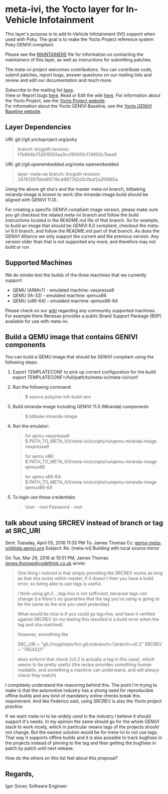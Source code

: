 meta-ivi, the Yocto layer for In-Vehicle Infotainment
=====================================================

This layer's purpose is to add In-Vehicle Infotainment (IVI) support when
used with Poky.  The goal is to make the Yocto Project reference system
Poky GENIVI compliant.

Please see the
[MAINTAINERS](http://git.yoctoproject.org/cgit/cgit.cgi/meta-ivi/tree/MAINTAINERS)
file for information on contacting the maintainers
of this layer, as well as instructions for submitting patches.

The meta-ivi project welcomes contributions. You can contribute code,
submit patches, report bugs, answer questions on our mailing lists and
review and edit our documentation and much more.

Subscribe to the mailing list
    [here](https://lists.genivi.org/mailman/listinfo/genivi-meta-ivi).  
View or Report bugs
    [here](https://at.projects.genivi.org/jira/secure/RapidBoard.jspa?rapidView=10&projectKey=BASE).
Read or Edit the wiki
    [here](https://at.projects.genivi.org/wiki/display/PROJ/meta-ivi).
For information about the Yocto Project, see the
    [Yocto Project website](https://www.yoctoproject.org).  
For information about the Yocto GENIVI Baseline, see the
    [Yocto GENIVI Baseline website](http://projects.genivi.org/GENIVI_Baselines/meta-ivi).

Layer Dependencies
------------------

URI: git://git.yoctoproject.org/poky
> branch:   krogoth
> revision: f7b994b75261550faa3ccf9005fc174950c7bee9

URI: git://git.openembedded.org/meta-openembedded
> layer:    meta-oe
> branch:   krogoth
> revision: 247b1267bbe95719cd4877d2d3cfbaf2a2f4865a

Using the above git sha's and the master meta-ivi branch,
 bitbaking miranda-image is known to work
 (the miranda-image build should be aligned with GENIVI 11.0).

For creating a specific GENIVI compliant image version, please make sure you
git checkout the related meta-ivi branch and follow the build instructions
located in the README.md file of that branch.  So for example, to build
an image that should be GENIVI 6.0 compliant, checkout the meta-ivi 6.0 branch,
and follow the README.md part of that branch.  As does the GENIVI Alliance
we only support the current and the previous version.  Any version older
than that is not supported any more, and therefore may not build or run.

Supported Machines
------------------

We do smoke test the builds of the three machines that we currently support:

* QEMU (ARMv7) - emulated machine: vexpressa9
* QEMU (IA-32) - emulated machine: qemux86
* QEMU (x86-64) - emulated machine: qemux86-64

Please check on our [wiki](http://wiki.projects.genivi.org/index.php/meta-ivi)
regarding any community supported machines.
For example there Renesas provides a public Board Support Package (BSP)
available for use with meta-ivi.

Build a QEMU image that contains GENIVI components
--------------------------------------------------

You can build a QEMU image that should be GENIVI compliant using the
following steps:

1. Export TEMPLATECONF to pick up correct configuration for the build
export TEMPLATECONF=/full/path/to/meta-ivi/meta-ivi/conf

2. Run the following command:
   > $ source poky/oe-init-build-env

3. Build miranda-image including GENIVI 11.0 (Miranda) components
   > $ bitbake miranda-image

4. Run the emulator:
   > for qemu vexpressa9:  
   > $ PATH_TO_META_IVI/meta-ivi/scripts/runqemu miranda-image vexpressa9
   >
   > for qemu x86:  
   > $ PATH_TO_META_IVI/meta-ivi/scripts/runqemu miranda-image qemux86
   >
   > for qemu x86-64:  
   > $ PATH_TO_META_IVI/meta-ivi/scripts/runqemu miranda-image qemux86-64

5. To login use these credentials:
   > User - root
   > Password - root


talk about using SRCREV instead of branch or tag at SRC_URI
-----------------------------------------------------------
Sent: Tuesday, April 05, 2016 11:33 PM
To: James Thomas
Cc: genivi-meta-ivi@lists.genivi.org
Subject: Re: [meta-ivi] Building with local source mirror

On Tue, Mar 29, 2016 at 10:51 PM, James Thomas <james.thomas@codethink.co.uk> wrote:
> One thing I noticed is that simply providing the SRCREV works as long 
> as that sha exists within master, if it doesn't then you have a build 
> error, so being able to use tags is useful.
>
> I think using git://...;tag=foo is not sufficient, because tags *can* 
> change (i.e there's no guarantee that the tag you're using is going to 
> be the same as the one you used yesterday).
>
> What would be nice is if you could go tag=foo, and have it verified 
> against SRCREV (in my testing this resulted in a build error *when* 
> the tag and sha matched)
>
> However, something like
>
> SRC_URI = "git://mygitrepo/foo.git;nobranch=1;branch=v0.2"
> SRCREV  = "7654321"
>
> does enforce that check (v0.2 is actually a tag in this case), which 
> seems to be pretty useful (the recipe provides something human 
> readable, and something a machine can understand, and will always 
> check they match)

I completely understand the reasoning behind this. The point I'm trying to make is that the automotive industry has a strong need for reproducible offline builds and any kind of mandatory online checks break this requirement. And like Federico said, using SRCREV is also the Yocto project practice.

If we want meta-ivi to be widely used in the industry I believe it should support it's needs. In my opinion the same should go for the whole GENIVI stack to work nicely, which in particular means tags of the projects should not change. But the easiest solution would be for meta-ivi to not use tags. That way it supports offline builds and it is also possible to track bugfixes in the projects instead of pinning to the tag and then getting the bugfixes in patch by patch until next release.

How do the others on this list feel about this proposal?

Regards,
--
Igor Socec
Software Engineer



